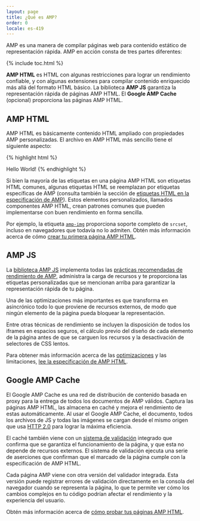 ```yaml
---
layout: page
title: ¿Qué es AMP?
order: 0
locale: es-419
---
```

<amp-youtube
    data-videoid="lBTCB7yLs8Y"
    layout="responsive"
    width="480" height="270">
</amp-youtube>

AMP es una manera de compilar páginas web para contenido estático de representación rápida.
AMP en acción consta de tres partes diferentes:

{% include toc.html %}

**AMP HTML** es HTML con algunas restricciones para lograr un rendimiento confiable,
y con algunas extensiones para compilar contenido enriquecido más allá del formato HTML básico.
La biblioteca **AMP JS** garantiza la representación rápida de páginas AMP HTML.
El **Google AMP Cache** (opcional) proporciona las páginas AMP HTML.

## AMP HTML

AMP HTML es básicamente contenido HTML ampliado con propiedades AMP personalizadas.
El archivo en AMP HTML más sencillo tiene el siguiente aspecto:

{% highlight html %}
<!doctype html>
<html ⚡>
 <head>
   <meta charset="utf-8">
   <link rel="canonical" href="hello-world.html">
   <meta name="viewport" content="width=device-width,minimum-scale=1,initial-scale=1">
   <style amp-boilerplate>body{-webkit-animation:-amp-start 8s steps(1,end) 0s 1 normal both;-moz-animation:-amp-start 8s steps(1,end) 0s 1 normal both;-ms-animation:-amp-start 8s steps(1,end) 0s 1 normal both;animation:-amp-start 8s steps(1,end) 0s 1 normal both}@-webkit-keyframes -amp-start{from{visibility:hidden}to{visibility:visible}}@-moz-keyframes -amp-start{from{visibility:hidden}to{visibility:visible}}@-ms-keyframes -amp-start{from{visibility:hidden}to{visibility:visible}}@-o-keyframes -amp-start{from{visibility:hidden}to{visibility:visible}}@keyframes -amp-start{from{visibility:hidden}to{visibility:visible}}</style><noscript><style amp-boilerplate>body{-webkit-animation:none;-moz-animation:none;-ms-animation:none;animation:none}</style></noscript>
   <script async src="https://cdn.ampproject.org/v0.js"></script>
 </head>
 <body>Hello World!</body>
</html>
{% endhighlight %}

Si bien la mayoría de las etiquetas en una página AMP HTML son etiquetas HTML comunes,
algunas etiquetas HTML se reemplazan por etiquetas específicas de AMP (consulta también la sección de
[etiquetas HTML en la especificación de AMP](https://github.com/ampproject/amphtml/blob/master/spec/amp-html-format.md)).
Estos elementos personalizados, llamados componentes AMP HTML,
crean patrones comunes que pueden implementarse con buen rendimiento en forma sencilla.

Por ejemplo, la etiqueta [`amp-img`](/docs/reference/amp-img.html)
proporciona soporte completo de `srcset`, incluso en navegadores que todavía no lo admiten.
Obtén más información acerca de cómo [crear tu primera página AMP HTML](/docs/get_started/create_page.html).

## AMP JS

La [biblioteca AMP JS](https://github.com/ampproject/amphtml/tree/master/src) implementa
todas las [prácticas recomendadas de rendimiento de AMP](/docs/get_started/technical_overview.html),
administra la carga de recursos y te proporciona las etiquetas personalizadas que se mencionan arriba para
garantizar la representación rápida de tu página.

Una de las optimizaciones más importantes es que transforma en asincrónico todo lo que proviene de recursos externos, de modo que ningún elemento de la página pueda bloquear la representación.

Entre otras técnicas de rendimiento se incluyen la disposición de todos los iframes en espacios seguros, el cálculo previo del diseño de cada elemento de la página antes de que se carguen los recursos y la desactivación de selectores de CSS lentos.

Para obtener más información acerca de las [optimizaciones](/docs/get_started/technical_overview.html) y las limitaciones, [lee la especificación de AMP HTML](https://github.com/ampproject/amphtml/blob/master/spec/amp-html-format.md).

## Google AMP Cache

El Google AMP Cache es una red de distribución de contenido basada en proxy
para la entrega de todos los documentos de AMP válidos.
Captura las páginas AMP HTML, las almacena en caché y mejora el rendimiento de estas automáticamente.
Al usar el Google AMP Cache, el documento, todos los archivos de JS y todas las imágenes se cargan
desde el mismo origen que usa
[HTTP 2.0](https://http2.github.io/) para lograr la máxima eficiencia.

El caché también viene con un
[sistema de validación](https://github.com/ampproject/amphtml/tree/master/validator)
integrado que confirma que se garantiza el funcionamiento de la página,
y que esta no depende de recursos externos.
El sistema de validación ejecuta una serie de aserciones
que confirman que el marcado de la página cumple con la especificación de AMP HTML.

Cada página AMP viene con otra versión del validador integrada. Esta versión puede registrar errores de validación directamente en la consola del navegador cuando se representa la página,
lo que te permite ver cómo los cambios complejos en tu código
podrían afectar el rendimiento y la experiencia del usuario.

Obtén más información acerca de [cómo probar tus páginas AMP HTML](/docs/guides/validate.html).

